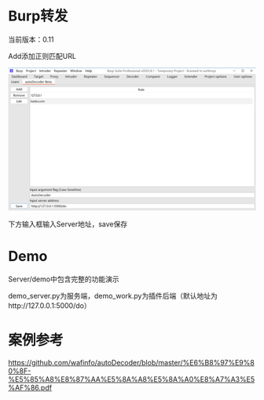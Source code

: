 # Burp转发

当前版本：0.11

Add添加正则匹配URL

![main](https://raw.githubusercontent.com/A5245/autoDecoder/master/pic/main.png)

下方输入框输入Server地址，save保存

# Demo

Server/demo中包含完整的功能演示

demo_server.py为服务端，demo_work.py为插件后端（默认地址为http://127.0.0.1:5000/do）

# 案例参考
https://github.com/wafinfo/autoDecoder/blob/master/%E6%B8%97%E9%80%8F-%E5%85%A8%E8%87%AA%E5%8A%A8%E5%8A%A0%E8%A7%A3%E5%AF%86.pdf
